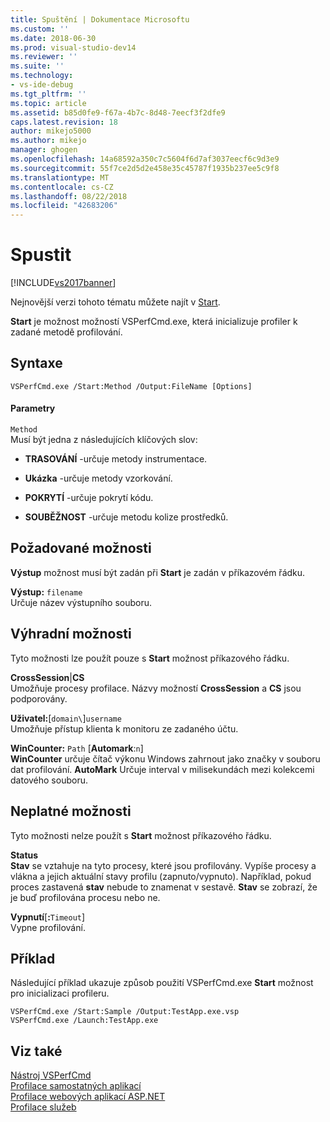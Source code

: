 ```yaml
---
title: Spuštění | Dokumentace Microsoftu
ms.custom: ''
ms.date: 2018-06-30
ms.prod: visual-studio-dev14
ms.reviewer: ''
ms.suite: ''
ms.technology:
- vs-ide-debug
ms.tgt_pltfrm: ''
ms.topic: article
ms.assetid: b85d0fe9-f67a-4b7c-8d48-7eecf3f2dfe9
caps.latest.revision: 18
author: mikejo5000
ms.author: mikejo
manager: ghogen
ms.openlocfilehash: 14a68592a350c7c5604f6d7af3037eecf6c9d3e9
ms.sourcegitcommit: 55f7ce2d5d2e458e35c45787f1935b237ee5c9f8
ms.translationtype: MT
ms.contentlocale: cs-CZ
ms.lasthandoff: 08/22/2018
ms.locfileid: "42683206"
---
```

# <a name="start"></a>Spustit
[!INCLUDE[vs2017banner](../includes/vs2017banner.md)]

Nejnovější verzi tohoto tématu můžete najít v [Start](https://docs.microsoft.com/visualstudio/profiling/start).  
  
**Start** je možnost možností VSPerfCmd.exe, která inicializuje profiler k zadané metodě profilování.  
  
## <a name="syntax"></a>Syntaxe  
  
```  
VSPerfCmd.exe /Start:Method /Output:FileName [Options]  
```  
  
#### <a name="parameters"></a>Parametry  
 `Method`  
 Musí být jedna z následujících klíčových slov:  
  
-   **TRASOVÁNÍ** -určuje metody instrumentace.  
  
-   **Ukázka** -určuje metody vzorkování.  
  
-   **POKRYTÍ** -určuje pokrytí kódu.  
  
-   **SOUBĚŽNOST** -určuje metodu kolize prostředků.  
  
## <a name="required-options"></a>Požadované možnosti  
 **Výstup** možnost musí být zadán při **Start** je zadán v příkazovém řádku.  
  
 **Výstup:** `filename`  
 Určuje název výstupního souboru.  
  
## <a name="exclusive-options"></a>Výhradní možnosti  
 Tyto možnosti lze použít pouze s **Start** možnost příkazového řádku.  
  
 **CrossSession**&#124;**CS**  
 Umožňuje procesy profilace. Názvy možností **CrossSession** a **CS** jsou podporovány.  
  
 **Uživatel:**[`domain\`]`username`  
 Umožňuje přístup klienta k monitoru ze zadaného účtu.  
  
 **WinCounter:** `Path` [**Automark**:`n`]  
 **WinCounter** určuje čítač výkonu Windows zahrnout jako značky v souboru dat profilování. **AutoMark** Určuje interval v milisekundách mezi kolekcemi datového souboru.  
  
## <a name="invalid-options"></a>Neplatné možnosti  
 Tyto možnosti nelze použít s **Start** možnost příkazového řádku.  
  
 **Status**  
 **Stav** se vztahuje na tyto procesy, které jsou profilovány. Vypíše procesy a vlákna a jejich aktuální stavy profilu (zapnuto/vypnuto). Například, pokud proces zastavená **stav** nebude to znamenat v sestavě. **Stav** se zobrazí, že je buď profilována procesu nebo ne.  
  
 **Vypnutí**[**:**`Timeout`]  
 Vypne profilování.  
  
## <a name="example"></a>Příklad  
 Následující příklad ukazuje způsob použití VSPerfCmd.exe **Start** možnost pro inicializaci profileru.  
  
```  
VSPerfCmd.exe /Start:Sample /Output:TestApp.exe.vsp  
VSPerfCmd.exe /Launch:TestApp.exe  
```  
  
## <a name="see-also"></a>Viz také  
 [Nástroj VSPerfCmd](../profiling/vsperfcmd.md)   
 [Profilace samostatných aplikací](../profiling/command-line-profiling-of-stand-alone-applications.md)   
 [Profilace webových aplikací ASP.NET](../profiling/command-line-profiling-of-aspnet-web-applications.md)   
 [Profilace služeb](../profiling/command-line-profiling-of-services.md)



